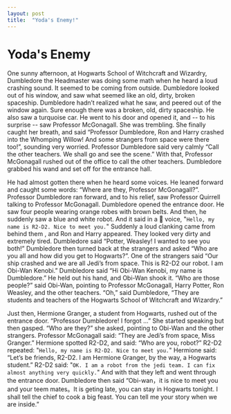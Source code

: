 ```yaml
---
layout: post
title:  "Yoda's Enemy!"
---
```

# Yoda's Enemy

One sunny afternoon, at Hogwarts School of Witchcraft and Wizardry, Dumbledore the Headmaster was doing some math when he heard a loud crashing sound. 
It seemed to be coming from outside. Dumbledore looked out of his window, and saw what seemed like an old, dirty, broken spaceship. Dumbledore hadn’t realized what he saw, and peered out of the window again. 
Sure enough there was a broken, old, dirty spaceship. He also saw a turquoise car. He went to his door and opened it, and -- to his surprise -- saw Professor McGonagall. 
She was trembling. She finally caught her breath, and said “Professor Dumbledore, Ron and Harry crashed into the Whomping Willow! And some strangers from space were there too!”, sounding very worried. Professor Dumbledore said very calmly “Call the other teachers. We shall go and see the scene.” With that, Professor McGonagall rushed out of the office to call the other teachers. Dumbledore grabbed his wand and set off for the entrance hall.
       
He had almost gotten there when he heard some voices. He leaned forward and caught some words: “Where are they, Professor McGonagall?”. Professor Dumbledore ran forward, and to his relief, saw Professor Quirrell talking to Professor McGonagall. Dumbledore opened the entrance door. He saw four people wearing orange robes with brown belts. And then, he suddenly saw a blue and white robot. And it said in a 🤖 voice, "```Hello, my name is R2-D2. Nice to meet you.```" Suddenly a loud clanking came from behind them , and Ron and Harry appeared. They looked very dirty and extremely tired. Dumbledore said “Potter, Weasley! I wanted to see you both!” Dumbledore then turned back at the strangers and asked “Who are you all and how did you get to Hogwarts?”. One of the strangers said “Our ship crashed and we are all Jedi’s from space. This is R2-D2 our robot. I am Obi-Wan Kenobi.” Dumbledore said “Hi Obi-Wan Kenobi, my name is Dumbledore.” He held out his hand, and Obi-Wan shook it. “Who are those people?” said Obi-Wan, pointing to Professor McGonagall, Harry Potter, Ron Weasley, and the other teachers. “Oh,” said Dumbledore, “They are students and teachers of the Hogwarts School of Witchcraft and Wizardry.”
       
Just then, Hermione Granger, a student from Hogwarts, rushed out of the entrance door. “Professor Dumbledore! I forgot ...” She started speaking but then gasped. “Who are they?” she asked, pointing to Obi-Wan and the other strangers. Professor McGonagall said: “They are Jedi’s from space, Miss Granger.” Hermione spotted R2-D2, and said: “Who are you, robot?” R2-D2 repeated: "```Hello, my name is R2-D2. Nice to meet you.```" Hermione said: “Let’s be friends, R2-D2. I am Hermione Granger, by the way, a Hogwarts student.” R2-D2 said: "```OK. I am a robot from the jedi team. I can fix almost anything very quickly.```" And with that they left and went through the entrance door. Dumbledore then said “Obi-wan，it is nice to meet you and your teem mates。It is geting late, you can stay in Hogwarts tonight. I shall tell the chief to cook a big feast. You can tell me your story when we are inside.”
